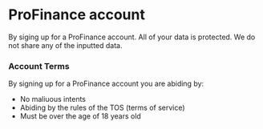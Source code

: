 # ProFinance account
By siging up for a ProFinance account. All of your data is protected. We do not share any of the inputted data.

### Account Terms

By signing up for a ProFinance account you are abiding by:
* No maliuous intents
* Abiding by the rules of the TOS (terms of service)
* Must be over the age of 18 years old 
